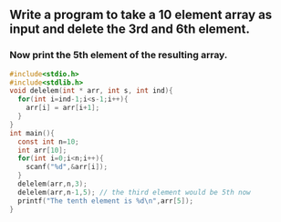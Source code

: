## Write a program to take a 10 element array as input and delete the 3rd and 6th element.
### Now print the 5th element of the resulting array.


```c
#include<stdio.h>
#include<stdlib.h>
void delelem(int * arr, int s, int ind){
  for(int i=ind-1;i<s-1;i++){
    arr[i] = arr[i+1];
  }
}
int main(){
  const int n=10;
  int arr[10];
  for(int i=0;i<n;i++){
    scanf("%d",&arr[i]);
  }
  delelem(arr,n,3); 
  delelem(arr,n-1,5); // the third element would be 5th now
  printf("The tenth element is %d\n",arr[5]);
}
```
